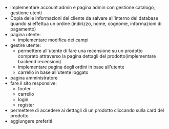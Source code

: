 - implementare account admin e pagina admin con gestione catalogo, gestione utenti 
- Copia delle informazioni del cliente da salvare all'interno del database quando si effettua un ordine (indirizzo, nome, cognome, informazioni di pagamento)
- pagina utente:
    - implementare modifica dei campi 
- gestire utente:
    - permettere all'utente di fare una recensione su un prodotto comprato attraverso la pagina dettagli del prodotto(implementare backend recensioni)
    - implementare pagina degli ordini in base all'utente
    - carrello in base all'utente loggato
- pagina amministratore 
- fare il sito responsive:
    - footer
    - carrello
    - login
    - register
- permettere di accedere ai dettagli di un prodotto cliccando sulla card del prodotto
- aggiungere preferiti 